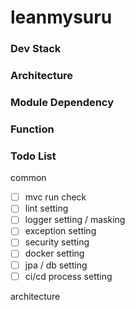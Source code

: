 # leanmysuru
### Dev Stack

### Architecture

### Module Dependency

### Function

### Todo List

common
- [ ] mvc run check
- [ ] lint setting
- [ ] logger setting / masking
- [ ] exception setting
- [ ] security setting
- [ ] docker setting
- [ ] jpa / db setting
- [ ] ci/cd process setting

architecture
